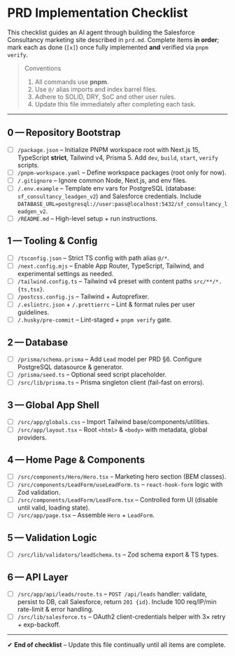 # PRD Implementation Checklist

This checklist guides an AI agent through building the Salesforce Consultancy marketing site described in `prd.md`.  Complete items **in order**; mark each as done (`[x]`) once fully implemented **and** verified via `pnpm verify`.

> Conventions
> 1. All commands use **pnpm**.
> 2. Use `@/` alias imports and index barrel files.
> 3. Adhere to SOLID, DRY, SoC and other user rules.
> 4. Update this file immediately after completing each task.

---

## 0 — Repository Bootstrap
- [ ] `/package.json` – Initialize PNPM workspace root with Next.js 15, TypeScript **strict**, Tailwind v4, Prisma 5. Add `dev`, `build`, `start`, `verify` scripts.
- [ ] `/pnpm-workspace.yaml` – Define workspace packages (root only for now).
- [ ] `/.gitignore` – Ignore common Node, Next.js, and env files.
- [ ] `/.env.example` – Template env vars for PostgreSQL (database: `sf_consultancy_leadgen_v2`) and Salesforce credentials. Include `DATABASE_URL=postgresql://user:pass@localhost:5432/sf_consultancy_leadgen_v2`.
- [ ] `/README.md` – High-level setup + run instructions.

## 1 — Tooling & Config
- [ ] `/tsconfig.json` – Strict TS config with path alias `@/*`.
- [ ] `/next.config.mjs` – Enable App Router, TypeScript, Tailwind, and experimental settings as needed.
- [ ] `/tailwind.config.ts` – Tailwind v4 preset with content paths `src/**/*.{ts,tsx}`.
- [ ] `/postcss.config.js` – Tailwind + Autoprefixer.
- [ ] `/.eslintrc.json` + `/.prettierrc` – Lint & format rules per user guidelines.
- [ ] `/.husky/pre-commit` – Lint-staged + `pnpm verify` gate.

## 2 — Database
- [ ] `/prisma/schema.prisma` – Add `Lead` model per PRD §6.  Configure PostgreSQL datasource & generator.
- [ ] `/prisma/seed.ts` – Optional seed script placeholder.
- [ ] `/src/lib/prisma.ts` – Prisma singleton client (fail-fast on errors).

## 3 — Global App Shell
- [ ] `/src/app/globals.css` – Import Tailwind base/components/utilities.
- [ ] `/src/app/layout.tsx` – Root `<html>` & `<body>` with metadata, global providers.

## 4 — Home Page & Components
- [ ] `/src/components/Hero/Hero.tsx` – Marketing hero section (BEM classes).
- [ ] `/src/components/LeadForm/useLeadForm.ts` – `react-hook-form` logic with Zod validation.
- [ ] `/src/components/LeadForm/LeadForm.tsx` – Controlled form UI (disable until valid, loading state).
- [ ] `/src/app/page.tsx` – Assemble `Hero` + `LeadForm`.

## 5 — Validation Logic
- [ ] `/src/lib/validators/leadSchema.ts` – Zod schema export & TS types.

## 6 — API Layer
- [ ] `/src/app/api/leads/route.ts` – `POST /api/leads` handler: validate, persist to DB, call Salesforce, return `201 {id}`.  Include 100 req/IP/min rate-limit & error handling.
- [ ] `/src/lib/salesforce.ts` – OAuth2 client-credentials helper with 3× retry + exp-backoff.

---

✔ **End of checklist** – Update this file continually until all items are complete. 